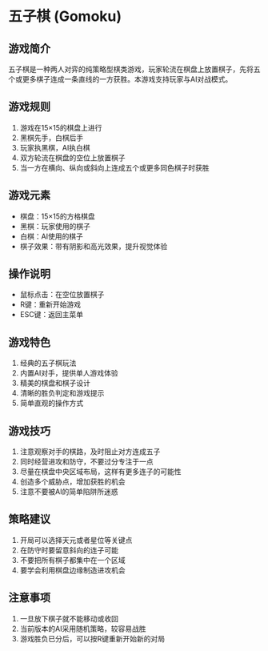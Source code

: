 # 五子棋 (Gomoku)

## 游戏简介
五子棋是一种两人对弈的纯策略型棋类游戏，玩家轮流在棋盘上放置棋子，先将五个或更多棋子连成一条直线的一方获胜。本游戏支持玩家与AI对战模式。

## 游戏规则
1. 游戏在15×15的棋盘上进行
2. 黑棋先手，白棋后手
3. 玩家执黑棋，AI执白棋
4. 双方轮流在棋盘的空位上放置棋子
5. 当一方在横向、纵向或斜向上连成五个或更多同色棋子时获胜

## 游戏元素
- 棋盘：15×15的方格棋盘
- 黑棋：玩家使用的棋子
- 白棋：AI使用的棋子
- 棋子效果：带有阴影和高光效果，提升视觉体验

## 操作说明
- 鼠标点击：在空位放置棋子
- R键：重新开始游戏
- ESC键：返回主菜单

## 游戏特色
1. 经典的五子棋玩法
2. 内置AI对手，提供单人游戏体验
3. 精美的棋盘和棋子设计
4. 清晰的胜负判定和游戏提示
5. 简单直观的操作方式

## 游戏技巧
1. 注意观察对手的棋路，及时阻止对方连成五子
2. 同时经营进攻和防守，不要过分专注于一点
3. 尽量在棋盘中央区域布局，这样有更多连子的可能性
4. 创造多个威胁点，增加获胜的机会
5. 注意不要被AI的简单陷阱所迷惑

## 策略建议
1. 开局可以选择天元或者星位等关键点
2. 在防守时要留意斜向的连子可能
3. 不要把所有棋子都集中在一个区域
4. 要学会利用棋盘边缘制造进攻机会

## 注意事项
1. 一旦放下棋子就不能移动或收回
2. 当前版本的AI采用随机策略，较容易战胜
3. 游戏胜负已分后，可以按R键重新开始新的对局